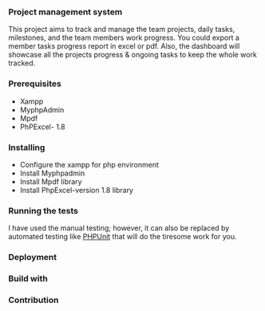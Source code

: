 ### Project management system
This project aims to track and manage the team projects, daily tasks, milestones, and the team members work progress. You could export a member tasks progress report in excel or pdf. Also, the dashboard will showcase all the projects progress & ongoing tasks to keep the whole work tracked. 

### Prerequisites
- Xampp
- MyphpAdmin
- Mpdf
- PhPExcel- 1.8

### Installing
- Configure the xampp for php environment 
- Install Myphpadmin
- Install Mpdf library 
- Install PhpExcel-version 1.8 library

### Running the tests

I have used the manual testing; however, it can also be replaced by automated testing like [PHPUnit](https://phpunit.de/) that will do the tiresome work for you. 

### Deployment



### Build with



### Contribution 


